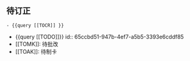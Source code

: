 ## 待订正
	- {{query [[TOCR]] }}
- {{query [[TODO]]}}
  id:: 65ccbd51-947b-4ef7-a5b5-3393e6cddf85
- [[TOMK]]: 待批改
- [[TOAK]]: 待制卡